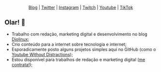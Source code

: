 <p align="center">
  <a href="https://craveiro.me">Blog</a> | 
  <a href="https://twitter.com/raulcraveiro">Twitter</a> | 
  <a href="https://instagram.com/raulcraveiro">Instagram</a> | 
  <a href="https://twitch.tv/raulcraveiro">Twitch</a> | 
  <a href="https://youtube.com/raulcraveiro">Youtube</a> |
  <a href="https://tiktok.com/@raulcraveiro">TikTok</a>
</p>

## Olar! 👋

- Trabalho com redação, marketing digital e desenvolvimento no blog [Diolinux](https://diolinux.com.br);
- Crio conteúdo para a internet sobre tecnologia e internet;
- Esporadicamente posto alguns projetos simples aqui no GitHub (como o [Youtube Without Distractions](https://github.com/raulcraveiro/youtube-without-distractions));
- Estou disponível para trabalhos de redação e marketing digital ([me contrata!](https://craveiro.me/contato));
